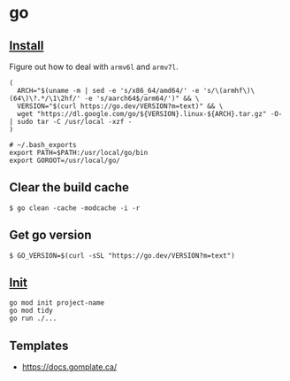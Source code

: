 # go

## [Install](https://golang.org/doc/install)

Figure out how to deal with `armv6l` and `armv7l`.

```shell
(
  ARCH="$(uname -m | sed -e 's/x86_64/amd64/' -e 's/\(armhf\)\(64\)\?.*/\1\2hf/' -e 's/aarch64$/arm64/')" && \
  VERSION="$(curl https://go.dev/VERSION?m=text)" && \
  wget "https://dl.google.com/go/${VERSION}.linux-${ARCH}.tar.gz" -O- | sudo tar -C /usr/local -xzf -
)
```

```shell
# ~/.bash_exports
export PATH=$PATH:/usr/local/go/bin
export GOROOT=/usr/local/go/
```

## Clear the build cache

```shell
$ go clean -cache -modcache -i -r
```

## Get go version

```shell
$ GO_VERSION=$(curl -sSL "https://go.dev/VERSION?m=text")
```

## [Init][1]

```shell
go mod init project-name
go mod tidy
go run ./...
```

## Templates

- <https://docs.gomplate.ca/>

[1]: <https://stackoverflow.com/a/73966761>
